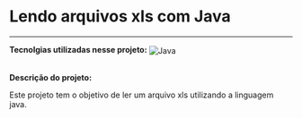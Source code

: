 # Lendo arquivos xls com Java
<hr/>

<b>Tecnolgias utilizadas nesse projeto:</b>
<img alt="Java"  align="center" src="https://img.shields.io/badge/Java-ED8B00?style=for-the-badge&logo=openjdk&logoColor=white"/>

<br/>

<div style="display:inline_block">
<b>Descrição do projeto:</b>
<div><p>Este projeto tem o objetivo de ler um arquivo xls utilizando a linguagem java. </p></div>
</div>
